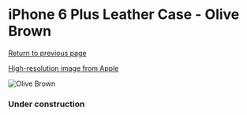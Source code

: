 # iPhone 6 Plus Leather Case - Olive Brown

[Return to previous page](/iphone_6)

[High-resolution image from Apple](https://store.storeimages.cdn-apple.com/8756/as-images.apple.com/is/MGQR2?wid=4500&hei=4500&fmt=png)

<div style="width: 384px"><img src="/everypreview/MGQR2.png" alt="Olive Brown"></div>

### Under construction
